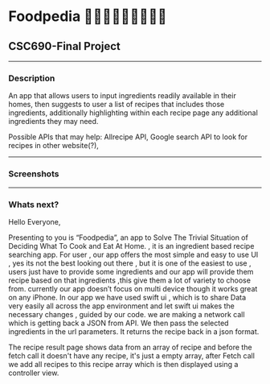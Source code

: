 # Foodpedia  🍏🍎🍐🍊🍋🍌🍉🍇🍓
## CSC690-Final Project
---

### Description

An app that allows users to input ingredients readily available in their homes, then suggests to user a list of recipes that includes those ingredients, additionally highlighting within each recipe page any additional ingredients they may need. 

Possible APIs that may help: Allrecipe API, Google search API to look for recipes in other website(?),

---

### Screenshots


---


### Whats next?



Hello Everyone,

Presenting to you is “Foodpedia”, an app to Solve The Trivial Situation of Deciding What To Cook and Eat At Home. , it is an ingredient based recipe searching app. For user , our app offers the most simple and easy to use UI , yes its not the best looking out there , but it is one of the easiest to use , users just have to provide some ingredients and our app will provide them recipe based on that ingredients ,this give them a lot of variety to choose from. currently our app doesn’t focus on multi device though it works great on any iPhone. In our app we have used swift ui , which is to share Data very easily all across the app environment and let swift ui makes the necessary changes , guided by our code. we are making a network call which is getting back a JSON from API. We then pass the selected ingredients in the url parameters. It returns the recipe back in a json format. 

The recipe result page shows data from an array of recipe and before the fetch call it doesn't have any recipe, it's just a empty array, after Fetch call we add all recipes to this recipe array which is then displayed using a controller view. 
